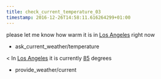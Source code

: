 ```yaml
---
title: check_current_temperature_03
timestamp: 2016-12-26T14:58:11.616264299+01:00
---
```


please let me know how warm it is in [Los Angeles](city) right now
* ask_current_weather/temperature

< In [Los Angeles](city) it is currently [85](temperature) degrees
* provide_weather/current
